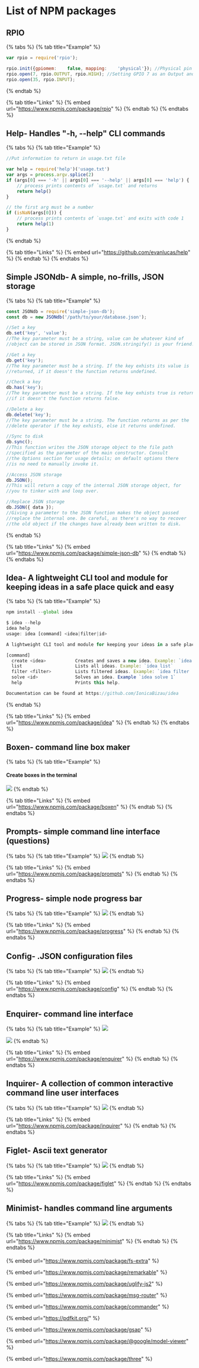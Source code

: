 # List of NPM packages

## RPIO

{% tabs %}
{% tab title="Example" %}
```javascript
var rpio = require('rpio');

rpio.init({gpiomem:    false, mapping:    'physical'}); //Physical pin mapping
rpio.open(7, rpio.OUTPUT, rpio.HIGH); //Setting GPIO 7 as an Output and default High
rpio.open(35, rpio.INPUT); 


```
{% endtab %}

{% tab title="Links" %}
{% embed url="https://www.npmjs.com/package/rpio" %}
{% endtab %}
{% endtabs %}

## Help- Handles "-h, --help" CLI commands

{% tabs %}
{% tab title="Example" %}
```javascript
//Put information to return in usage.txt file

var help = require('help')('usage.txt')
var args = process.argv.splice(2)
if (args[0] === '-h' || args[0] === '--help' || args[0] === 'help') {
    // process prints contents of `usage.txt` and returns
    return help()
}

// the first arg must be a number
if (isNaN(args[0])) {
    // process prints contents of `usage.txt` and exits with code 1
    return help(1)
}
```
{% endtab %}

{% tab title="Links" %}
{% embed url="https://github.com/evanlucas/help" %}
{% endtab %}
{% endtabs %}

## Simple JSONdb- A simple, no-frills, JSON storage 

{% tabs %}
{% tab title="Example" %}
```javascript
const JSONdb = require('simple-json-db');
const db = new JSONdb('/path/to/your/database.json');

//Set a key
db.set('key', 'value');
//The key parameter must be a string, value can be whatever kind of 
//object can be stored in JSON format. JSON.stringify() is your friend!

//Get a key
db.get('key');
//The key parameter must be a string. If the key exhists its value is 
//returned, if it doesn't the function returns undefined.

//Check a key
db.has('key');
//The key parameter must be a string. If the key exhists true is returned,
//if it doesn't the function returns false.

//Delete a key
db.delete('key');
//The key parameter must be a string. The function returns as per the 
//delete operator if the key exhists, else it returns undefined.

//Sync to disk
db.sync();
//This function writes the JSON storage object to the file path 
//specified as the parameter of the main constructor. Consult 
//the Options section for usage details; on default options there 
//is no need to manually invoke it.

//Access JSON storage
db.JSON();
//This will return a copy of the internal JSON storage object, for 
//you to tinker with and loop over.

//Replace JSON storage
db.JSON({ data });
//Giving a parameter to the JSON function makes the object passed 
//replace the internal one. Be careful, as there's no way to recover 
//the old object if the changes have already been written to disk.
```
{% endtab %}

{% tab title="Links" %}
{% embed url="https://www.npmjs.com/package/simple-json-db" %}
{% endtab %}
{% endtabs %}

## Idea- A lightweight CLI tool and module for keeping ideas in a safe place quick and easy

{% tabs %}
{% tab title="Example" %}
```javascript
npm install --global idea

$ idea --help
idea help
usage: idea [command] <idea|filter|id>

A lightweight CLI tool and module for keeping your ideas in a safe place quick and easy.

[command]
  create <idea>           Creates and saves a new idea. Example: `idea create "Implement something very cool"`
  list                    Lists all ideas. Example: `idea list`
  filter <filter>         Lists filtered ideas. Example: `idea filter '{"state": "SOLVED"}'`
  solve <id>              Solves an idea. Example `idea solve 1`
  help                    Prints this help.

Documentation can be found at https://github.com/IonicaBizau/idea
```
{% endtab %}

{% tab title="Links" %}
{% embed url="https://www.npmjs.com/package/idea" %}
{% endtab %}
{% endtabs %}

## Boxen- command line box maker

{% tabs %}
{% tab title="Example" %}
#### Create boxes in the terminal

![](../../../../.gitbook/assets/boxen2.gif)
{% endtab %}

{% tab title="Links" %}
{% embed url="https://www.npmjs.com/package/boxen" %}
{% endtab %}
{% endtabs %}

## Prompts- simple command line interface \(questions\)

{% tabs %}
{% tab title="Example" %}
![](../../../../.gitbook/assets/prompts.gif)
{% endtab %}

{% tab title="Links" %}
{% embed url="https://www.npmjs.com/package/prompts" %}
{% endtab %}
{% endtabs %}

## Progress- simple node progress bar

{% tabs %}
{% tab title="Example" %}
![](../../../../.gitbook/assets/progress.gif)
{% endtab %}

{% tab title="Links" %}
{% embed url="https://www.npmjs.com/package/progress" %}
{% endtab %}
{% endtabs %}

## Config- .JSON configuration files 

{% tabs %}
{% tab title="Example" %}
![](../../../../.gitbook/assets/config.gif)
{% endtab %}

{% tab title="Links" %}
{% embed url="https://www.npmjs.com/package/config" %}
{% endtab %}
{% endtabs %}

## Enquirer- command line interface

{% tabs %}
{% tab title="Example" %}
![](../../../../.gitbook/assets/enquirer.gif)

![](../../../../.gitbook/assets/survey-prompt.gif)
{% endtab %}

{% tab title="Links" %}
{% embed url="https://www.npmjs.com/package/enquirer" %}
{% endtab %}
{% endtabs %}

## Inquirer- A collection of common interactive command line user interfaces

{% tabs %}
{% tab title="Example" %}
![](../../../../.gitbook/assets/inquirer.gif)
{% endtab %}

{% tab title="Links" %}
{% embed url="https://www.npmjs.com/package/inquirer" %}
{% endtab %}
{% endtabs %}

##  Figlet- Ascii text generator

{% tabs %}
{% tab title="Example" %}
![](../../../../.gitbook/assets/figlet.gif)
{% endtab %}

{% tab title="Links" %}
{% embed url="https://www.npmjs.com/package/figlet" %}
{% endtab %}
{% endtabs %}

## Minimist- handles command line arguments

{% tabs %}
{% tab title="Example" %}
![](../../../../.gitbook/assets/minimist.gif)
{% endtab %}

{% tab title="Links" %}
{% embed url="https://www.npmjs.com/package/minimist" %}
{% endtab %}
{% endtabs %}

#### 

{% embed url="https://www.npmjs.com/package/fs-extra" %}

{% embed url="https://www.npmjs.com/package/remarkable" %}

{% embed url="https://www.npmjs.com/package/uglify-js2" %}

{% embed url="https://www.npmjs.com/package/msg-router" %}

{% embed url="https://www.npmjs.com/package/commander" %}

{% embed url="https://pdfkit.org/" %}

{% embed url="https://www.npmjs.com/package/gsap" %}

{% embed url="https://www.npmjs.com/package/@google/model-viewer" %}

{% embed url="https://www.npmjs.com/package/three" %}



#### 





